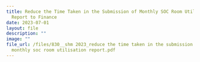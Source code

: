 ```yaml
---
title: Reduce the Time Taken in the Submission of Monthly SOC Room Utilisation
  Report to Finance
date: 2023-07-01
layout: file
description: ""
image: ""
file_url: /files/830__shm 2023_reduce the time taken in the submission of
  monthly soc room utilisation report.pdf
---
```

